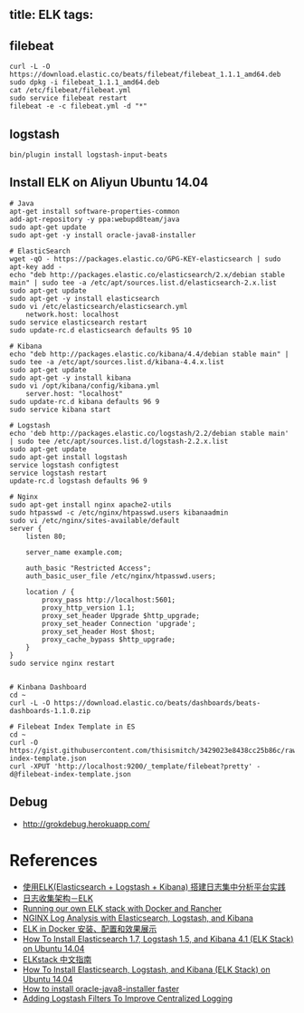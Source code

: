 title: ELK
tags:
---

## filebeat

```
curl -L -O https://download.elastic.co/beats/filebeat/filebeat_1.1.1_amd64.deb
sudo dpkg -i filebeat_1.1.1_amd64.deb
cat /etc/filebeat/filebeat.yml
sudo service filebeat restart
filebeat -e -c filebeat.yml -d "*"
```

## logstash

```
bin/plugin install logstash-input-beats
```

## Install ELK on Aliyun Ubuntu 14.04

```
# Java
apt-get install software-properties-common
add-apt-repository -y ppa:webupd8team/java
sudo apt-get update
sudo apt-get -y install oracle-java8-installer

# ElasticSearch
wget -qO - https://packages.elastic.co/GPG-KEY-elasticsearch | sudo apt-key add -
echo "deb http://packages.elastic.co/elasticsearch/2.x/debian stable main" | sudo tee -a /etc/apt/sources.list.d/elasticsearch-2.x.list
sudo apt-get update
sudo apt-get -y install elasticsearch
sudo vi /etc/elasticsearch/elasticsearch.yml
	network.host: localhost
sudo service elasticsearch restart
sudo update-rc.d elasticsearch defaults 95 10

# Kibana
echo "deb http://packages.elastic.co/kibana/4.4/debian stable main" | sudo tee -a /etc/apt/sources.list.d/kibana-4.4.x.list
sudo apt-get update
sudo apt-get -y install kibana
sudo vi /opt/kibana/config/kibana.yml
	server.host: "localhost"
sudo update-rc.d kibana defaults 96 9
sudo service kibana start

# Logstash
echo 'deb http://packages.elastic.co/logstash/2.2/debian stable main' | sudo tee /etc/apt/sources.list.d/logstash-2.2.x.list
sudo apt-get update
sudo apt-get install logstash
service logstash configtest
service logstash restart
update-rc.d logstash defaults 96 9

# Nginx
sudo apt-get install nginx apache2-utils
sudo htpasswd -c /etc/nginx/htpasswd.users kibanaadmin
sudo vi /etc/nginx/sites-available/default
server {
    listen 80;

    server_name example.com;

    auth_basic "Restricted Access";
    auth_basic_user_file /etc/nginx/htpasswd.users;

    location / {
        proxy_pass http://localhost:5601;
        proxy_http_version 1.1;
        proxy_set_header Upgrade $http_upgrade;
        proxy_set_header Connection 'upgrade';
        proxy_set_header Host $host;
        proxy_cache_bypass $http_upgrade;        
    }
}
sudo service nginx restart


# Kinbana Dashboard
cd ~
curl -L -O https://download.elastic.co/beats/dashboards/beats-dashboards-1.1.0.zip

# Filebeat Index Template in ES
cd ~
curl -O https://gist.githubusercontent.com/thisismitch/3429023e8438cc25b86c/raw/d8c479e2a1adcea8b1fe86570e42abab0f10f364/filebeat-index-template.json
curl -XPUT 'http://localhost:9200/_template/filebeat?pretty' -d@filebeat-index-template.json
```

## Debug
- <http://grokdebug.herokuapp.com/>


# References
- [使用ELK(Elasticsearch + Logstash + Kibana) 搭建日志集中分析平台实践](https://wsgzao.github.io/post/elk/)
- [日志收集架构－ELK](http://blog.kazaff.me/2015/06/05/%E6%97%A5%E5%BF%97%E6%94%B6%E9%9B%86%E6%9E%B6%E6%9E%84--ELK/)
- [Running our own ELK stack with Docker and Rancher](http://rancher.com/running-our-own-elk-stack-with-docker-and-rancher/)
- [NGINX Log Analysis with Elasticsearch, Logstash, and Kibana](http://logz.io/blog/nginx-log-analysis/)
- [ELK in Docker 安装、配置和效果展示](https://blog.sectong.com/blog/elk_in_docker.html)
- [How To Install Elasticsearch 1.7, Logstash 1.5, and Kibana 4.1 (ELK Stack) on Ubuntu 14.04](https://www.digitalocean.com/community/tutorials/how-to-install-elasticsearch-1-7-logstash-1-5-and-kibana-4-1-elk-stack-on-ubuntu-14-04)
- [ELKstack 中文指南](https://www.gitbook.com/book/chenryn/kibana-guide-cn/details)
- [How To Install Elasticsearch, Logstash, and Kibana (ELK Stack) on Ubuntu 14.04](https://www.digitalocean.com/community/tutorials/how-to-install-elasticsearch-logstash-and-kibana-elk-stack-on-ubuntu-14-04)
- [How to install oracle-java8-installer faster](https://maowtm.org/articles/oracle-java-installer-downloads-sucks/)
- [Adding Logstash Filters To Improve Centralized Logging](https://www.digitalocean.com/community/tutorials/adding-logstash-filters-to-improve-centralized-logging)
